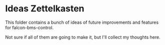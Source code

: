 # Ideas Zettelkasten

This folder contains a bunch of ideas of future improvements and features for falcon-bms-control.

Not sure if all of them are going to make it, but I'll collect my thoughts here.
